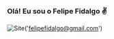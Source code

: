 ### Olá! Eu sou o Felipe Fidalgo ✌

![Site](https://img.shields.io/badge/Gmail-D14836?style=for-the-badge&logo=gmail&logoColor=white)('felipefidalgo@gmail.com')
